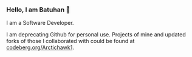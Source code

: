 ### Hello, I am Batuhan 👋

I am a Software Developer.

I am deprecating Github for personal use. Projects of mine and updated forks of those I collaborated with could be found at [codeberg.org/Arctichawk1](https://codeberg.org/Arctichawk1).